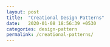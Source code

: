 ```yaml
---
layout: post
title:  "Creational Design Patterns"
date:   2020-01-08 18:56:39 +0530
categories: design-pattern
permalink: /creational-patterns/
---
```


